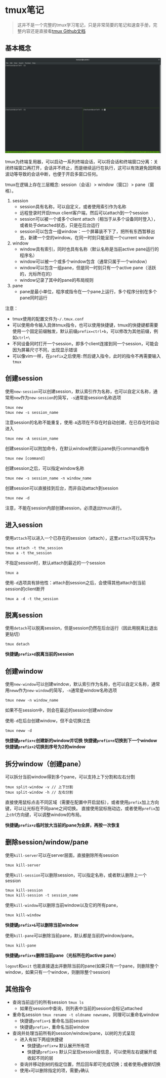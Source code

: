 # tmux笔记

> 这并不是一个完整的tmux学习笔记，只是非常简要的笔记和速查手册，完整内容还是直接看[tmux Github文档](https://github.com/tmux/tmux/wiki/Getting-Started)

## 基本概念


<img src="https://raw.githubusercontent.com/fenglielie/notes_image/main/img/tmux2.webp"/>


tmux为终端复用器，可以启动一系列终端会话，可以将会话和终端窗口分离：关闭终端窗口再打开，会话并不终止，而是继续运行在执行，这可以有效避免因网络波动等导致的会话中断，也便于开启多窗口任何。

tmux在逻辑上存在三层概念: session（会话）> window（窗口）> pane（窗格）。

1. session
   * session具有名称，可以自定义，或者使用索引作为名称
   * 远程登录时开启tmux client客户端，然后可以attach到一个session
   * session可以被一个或多个client attach（相当于从多个设备同时登入），或者处于detached状态，只是在后台运行
   * session可以包含一组window：一个屏幕装不下了，把所有东西暂移出去，新建一个空的window。在同一时刻只能呈现一个current window
2. window
   * window具有索引，同时也具有名称（默认名称是当前active pane运行的程序名）
   * window可以被一个或多个window包含（通常只属于一个window）
   * window可以包含一组pane，但是同一时刻只有一个active pane（活跃的，光标所在的）
   * window记录了其中的pane的布局规则
3. pane
   * pane是最小单位，程序或指令在一个pane上运行，多个程序分别在多个pane同时运行


注意：

* tmux使用的配置文件为`~/.tmux.conf`
* 可以使用命令输入具体tmux指令，也可以使用快捷键，tmux的快捷键都需要使用一个固定前缀触发，默认前缀`prefix=ctrl+b`，可以修改为其他前缀，例如`ctrl+\`
* 不同设备同时打开一个session，即多个client连接到同一个session，可能会因为屏幕尺寸不同，出现显示错误
* 可以像vim一样，在`prefix`之后使用`:`然后键入指令，此时的指令不再需要输入`tmux`
  


## 创建session

使用`new-session`可以创建session，默认索引作为名称，也可以自定义名称，通常用`new`作为`new-session`的简写，`-s`通常是session名称选项
```
tmux new   
tmux new -s session_name
```
注意session的名称不能重复，使用`-A`选项在不存在时自动创建，在已存在时自动进入
```
tmux new -A session_name
```

创建session可以附加命令，在默认window的默认pane执行command指令
```
tmux new [command]
```

创建session之后，可以指定window名称
```
tmux new -s session_name -n window_name 
```

创建session可以直接挂到后台，而非自动attach到session
```
tmux new -d
```

注意，不能在session内部创建session，必须退出tmux进行。


## 进入session

使用`attach`可以进入一个已存在的session（attach），这里`attach`可以简写为`a`
```
tmux attach -t the_session
tmux a -t the_session
```
不指定session时，默认attach到最近的一个session
```
tmux a
```
使用`-d`选项具有排他性：attach到session之后，会使得其他attach到当前session的client断开
```
tmux a -d -t the_session
```

## 脱离session

使用`detach`可以脱离session，但是session仍然在后台运行（因此用脱离比退出更贴切）
```
tmux detach
```
**快捷键`prefix+d`脱离当前的session**


## 创建window

使用`new-window`可以创建window，默认索引作为名称，也可以自定义名称，通常用`neww`作为`new-window`的简写，`-n`通常是window名称选项
```
tmux neww -n window_name
```
如果不在session中，则会在最近的session创建window

使用`-d`在后台创建window，但不会切换过去
```
tmux neww -d
```

**快捷键`prefix+c`创建新的window并切换**
**快捷键`prefix+n`切换到下一个window**
**快捷键`prefix+2`切换到序号为2的window**

## 拆分window（创建pane）

可以拆分当前window得到多个pane，可以支持上下分割和左右分割
```
tmux split-window -v // 上下分割
tmux split-window -h // 左右分割
```

直接使用鼠标点击不同区域（需要在配置中开启鼠标），或者使用`prefix`加上方向键，可以让光标在不同pane之间切换。
直接使用鼠标拖动边，或者使用`prefix`加上ctrl方向键，可以调整window的布局。

**快捷键`prefix+z`临时放大当前的pane为全屏，再按一次恢复**



## 删除session/window/pane

使用`kill-server`可以在server层面，直接删除所有session
```
tmux kill-server
```

使用`kill-session`可以删除session，可以指定名称，或者默认删除上一个session
```
tmux kill-session
tmux kill-session -t session_name
```

使用`kill-window`可以删除当前window以及它的所有pane，
```
tmux kill-window
```
**快捷键`prefix+&`可以删除当前window**

使用`kill-pane`可以删除当前pane，默认都是当前的window/pane。
```
tmux kill-pane
```
**快捷键`prefix+x`删除当前pane（光标所在的active pane）**


`logout`和`exit` 也能直接退出并删除当前的pane(如果只有一个pane，则删除整个window，如果只有一个window，则删除整个session)


## 其他指令

* 查询当前运行的所有session `tmux ls`
  * 如果在session中查询，则列表中当前的session会标记attached
* 重命名session `tmux rename -t oldname newname`，同理可以重命名window
  * 快捷键`prefix+$` 重命名当前session
  * 快捷键`prefix+,` 重命名当前window
* 查询并处理当前所有的session/window/pane，以树的方式呈现
  * 进入有如下两组快捷键
    * 快捷键`prefix+w` 默认展开所有项
    * 快捷键`prefix+s` 默认只呈现session层信息，可以使用左右键展开或收起不同的层
  * 查询并移动到树的指定位置，然后回车即可完成切换；或者使用`q`撤销切换
  * 使用`x`可以删除指定的项，需要`y`确认 


 